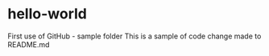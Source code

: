 # hello-world
First use of GitHub - sample folder
This is a sample of code change made to README.md
